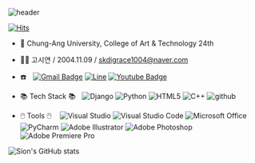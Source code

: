 ![header](https://capsule-render.vercel.app/api?type=waving&color=0:feb0ab,100:f5eded&height=250&section=header&text=Sion's%20Github&animation=fadeIn&fontColor=ffffff&fontSize=80&fontAlign=50&fontAlignY=42)

  [![Hits](https://hits.seeyoufarm.com/api/count/incr/badge.svg?url=https%3A%2F%2Fgithub.com%2Fskdigrace04&count_bg=%23000000&title_bg=%23FFAEB3&icon=github.svg&icon_color=%23FFFFFF&title=+TODAY+%2F+TOTAL&edge_flat=true)](https://hits.seeyoufarm.com)

- 🏫 Chung-Ang University, College of Art & Technology 24th
- 💁‍♀️ 고시연 / 2004.11.09 / skdigrace1004@naver.com
  
- ☎️ㅤ[![Gmail Badge](https://img.shields.io/badge/Gmail-d14836?style=flat-square&logo=Gmail&logoColor=white&link=mailto:skdigrace1004@gmail.com)](mailto:skdigrace1004@gmail.com)
    [![Line](https://img.shields.io/badge/Line-00C300?style=flat-style&logo=line&logoColor=white&link=https://line.me/ti/p/EKirDgp30A)](https://line.me/ti/p/EKirDgp30A)
    [![Youtube Badge](https://img.shields.io/badge/Youtube-ff0000?style=flat-square&logo=youtube&link=https://www.youtube.com/@%EC%97%B0-c8l)](https://www.youtube.com/@%EC%97%B0-c8l)

- 📚‎ Tech Stack 📚ㅤ![Django](https://img.shields.io/badge/django-%23092E20.svg?style=flat-square&logo=django&logoColor=white)
  ![Python](https://img.shields.io/badge/python-3670A0?style=flat-square&logo=python&logoColor=ffdd54)
  ![HTML5](https://img.shields.io/badge/html5-%23E34F26.svg?style=flat-square&logo=html5&logoColor=white)
  ![C++](https://img.shields.io/badge/c++-%2300599C.svg?style=flat-square&logo=c%2B%2B&logoColor=white)
  ![github](https://img.shields.io/badge/github-181717?style=flat-square&logo=github&logoColor=white)

- 🖱️ Tools 🖱️ㅤ ![Visual Studio](https://img.shields.io/badge/Visual%20Studio-5C2D91.svg?style=flat-square&logo=visual-studio&logoColor=white)
  ![Visual Studio Code](https://img.shields.io/badge/Visual%20Studio%20Code-0078d7.svg?style=flat-square&logo=visual-studio-code&logoColor=white)
  ![Microsoft Office](https://img.shields.io/badge/Microsoft_Office-D83B01?style=flat-square&logo=microsoft-office&logoColor=white)
  ![PyCharm](https://img.shields.io/badge/pycharm-143?style=flat-square&logo=pycharm&logoColor=black&color=black&labelColor=green)
  ![Adobe Illustrator](https://img.shields.io/badge/adobe%20illustrator-%23FF9A00.svg?style=flat-square=adobe%20illustrator&logoColor=white)
  ![Adobe Photoshop](https://img.shields.io/badge/adobe%20photoshop-%2331A8FF.svg?style=flat-square&logo=adobe%20photoshop&logoColor=white)
  ![Adobe Premiere Pro](https://img.shields.io/badge/Adobe%20Premiere%20Pro-9999FF.svg?style=flat-square&logo=Adobe%20Premiere%20Pro&logoColor=white)

  
![Sion's GitHub stats](https://github-readme-stats.vercel.app/api?username=skdigrace04&show_icons=true&bg_color=DEG,ffe9d5,ffcdca&title_color=ff849c&text_color=ffffff&icon_color=ff849c&border_color=ff849c)

<!--
**skdigrace04/skdigrace04** is a ✨ _special_ ✨ repository because its `README.md` (this file) appears on your GitHub profile.

Here are some ideas to get you started:

- 🔭 I’m currently working on ...
- 🌱 I’m currently learning ...
- 👯 I’m looking to collaborate on ...
- 🤔 I’m looking for help with ...
- 💬 Ask me about ...
- 📫 How to reach me: ...
- 😄 Pronouns: ...
- ⚡ Fun fact: ...
-->
